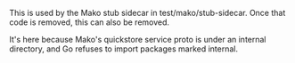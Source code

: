 This is used by the Mako stub sidecar in test/mako/stub-sidecar. Once that
code is removed, this can also be removed.

It's here because Mako's quickstore service proto is under an internal
directory, and Go refuses to import packages marked internal.
